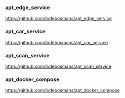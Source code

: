 ### apt_edge_service
https://github.com/lodebosmans/apt_edge_service

### apt_car_service
https://github.com/lodebosmans/apt_car_service

### apt_scan_service
https://github.com/lodebosmans/apt_scan_service

### apt_docker_compose
https://github.com/lodebosmans/apt_docker_compose

